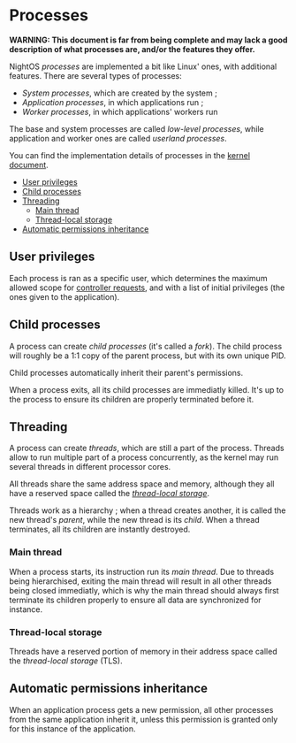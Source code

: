 # Processes

**WARNING: This document is far from being complete and may lack a good description of what processes are, and/or the features they offer.**

NightOS _processes_ are implemented a bit like Linux' ones, with additional features.
There are several types of processes:

- _System processes_, which are created by the system ;
- _Application processes_, in which applications run ;
- _Worker processes_, in which applications' workers run

The base and system processes are called _low-level processes_, while application and worker ones are called _userland processes_.

You can find the implementation details of processes in the [kernel document](../specs/kernel/processes.md).

- [User privileges](#user-privileges)
- [Child processes](#child-processes)
- [Threading](#threading)
  - [Main thread](#main-thread)
  - [Thread-local storage](#thread-local-storage)
- [Automatic permissions inheritance](#automatic-permissions-inheritance)

## User privileges

Each process is ran as a specific user, which determines the maximum allowed scope for [controller requests](controller.md), and with a list of initial privileges (the ones given to the application).

## Child processes

A process can create _child processes_ (it's called a _fork_). The child process will roughly be a 1:1 copy of the parent process, but with its own unique PID.

Child processes automatically inherit their parent's permissions.

When a process exits, all its child processes are immediatly killed. It's up to the process to ensure its children are properly terminated before it.

## Threading

A process can create _threads_, which are still a part of the process. Threads allow to run multiple part of a process concurrently, as the kernel may run several threads in different processor cores.

All threads share the same address space and memory, although they all have a reserved space called the [_thread-local storage_](#thread-local-storage).

Threads work as a hierarchy ; when a thread creates another, it is called the new thread's _parent_, while the new thread is its _child_. When a thread terminates, all its children are instantly destroyed.

### Main thread

When a process starts, its instruction run its _main thread_. Due to threads being hierarchised, exiting the main thread will result in all other threads being closed immediatly, which is why the main thread should always first terminate its children properly to ensure all data are synchronized for instance.

### Thread-local storage

Threads have a reserved portion of memory in their address space called the _thread-local storage_ (TLS).

## Automatic permissions inheritance

When an application process gets a new permission, all other processes from the same application inherit it, unless this permission is granted only for this instance of the application.
